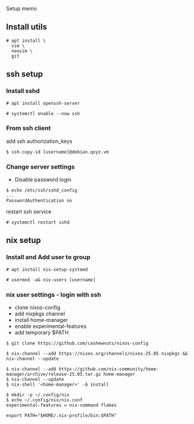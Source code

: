 Setup memo

## Install utils

```
# apt install \
  vim \
  neovim \
  git
```

## ssh setup

### Install sshd

```
# apt install openssh-server

# systemctl enable --now ssh
```

### From ssh client

add ssh authorization_keys

```
$ ssh-copy-id [username]@debian.qxyz.vm
```

### Change server settings

- Disable password login

```
$ echo /etc/ssh/sshd_config
...
PasswordAuthentication no
```

restart ssh service

```
# systemctl restart sshd
```

## nix setup

### Install and Add user to group

```
# apt install nix-setup-systemd

# usermod -aG nix-users [username]
```

### nix user settings - login with ssh

- clone nixos-config
- add nixpkgs channel
- install home-manager
- enable experimental-features
- add temporary $PATH

```
$ git clone https://github.com/cashewnuts/nixos-config
```

```
$ nix-channel --add https://nixos.org/channels/nixos-25.05 nixpkgs && nix-channel --update
```

```
$ nix-channel --add https://github.com/nix-community/home-manager/archive/release-25.05.tar.gz home-manager
$ nix-channel --update
$ nix-shell '<home-manager>' -A install
```

```
$ mkdir -p ~/.config/nix
$ echo ~/.config/nix/nix.conf
experimental-features = nix-command flakes
```

```
export PATH="$HOME/.nix-profile/bin:$PATH"
```
